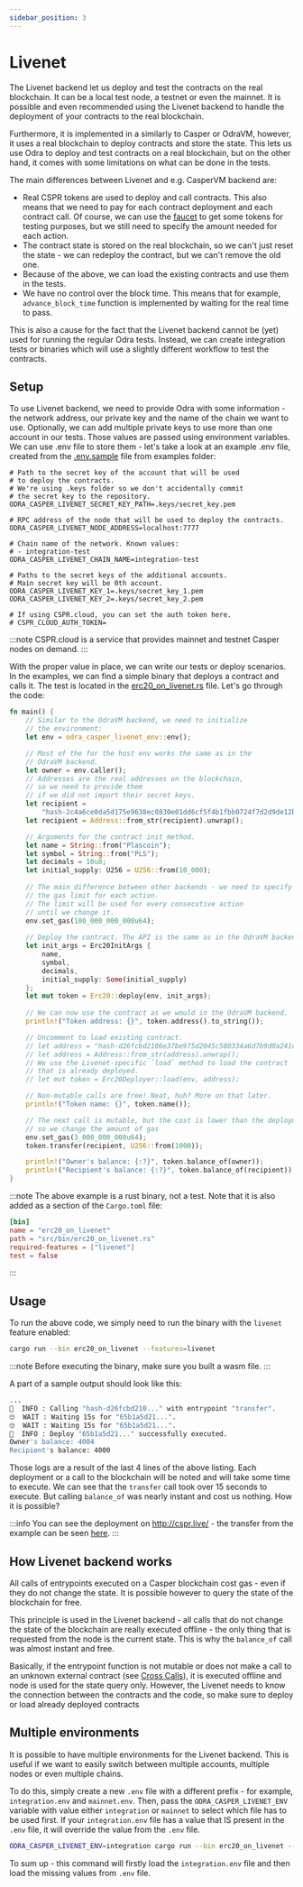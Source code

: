 ```yaml
---
sidebar_position: 3
---
```


# Livenet

The Livenet backend let us deploy and test the contracts on the real blockchain. It can be a local
test node, a testnet or even the mainnet. It is possible and even recommended using the Livenet backend
to handle the deployment of your contracts to the real blockchain.

Furthermore, it is implemented in a similarly to Casper or OdraVM,
however, it uses a real blockchain to deploy contracts and store the state.
This lets us use Odra to deploy and test contracts on a real blockchain, but
on the other hand, it comes with some limitations on what can be done in the tests.

The main differences between Livenet and e.g. CasperVM backend are:
- Real CSPR tokens are used to deploy and call contracts. This also means that we need to
pay for each contract deployment and each contract call. Of course, we can use the [faucet](https://testnet.cspr.live/tools/faucet)
to get some tokens for testing purposes, but we still need to specify the amount needed
for each action.
- The contract state is stored on the real blockchain, so we can't just reset the state - 
we can redeploy the contract, but we can't remove the old one.
- Because of the above, we can load the existing contracts and use them in the tests.
- We have no control over the block time. This means that for example, `advance_block_time` function
is implemented by waiting for the real time to pass.

This is also a cause for the fact that the Livenet backend cannot be (yet) used for running
the regular Odra tests. Instead, we can create integration tests or binaries which will
use a slightly different workflow to test the contracts.

## Setup

To use Livenet backend, we need to provide Odra with some information - the network address, our private
key and the name of the chain we want to use. Optionally, we can add multiple private keys to use
more than one account in our tests. Those values are passed using environment variables. We can use .env
file to store them - let's take a look at an example .env file, created from the [.env.sample] file from
examples folder:

```env
# Path to the secret key of the account that will be used
# to deploy the contracts.
# We're using .keys folder so we don't accidentally commit
# the secret key to the repository.
ODRA_CASPER_LIVENET_SECRET_KEY_PATH=.keys/secret_key.pem

# RPC address of the node that will be used to deploy the contracts.
ODRA_CASPER_LIVENET_NODE_ADDRESS=localhost:7777

# Chain name of the network. Known values:
# - integration-test
ODRA_CASPER_LIVENET_CHAIN_NAME=integration-test

# Paths to the secret keys of the additional accounts.
# Main secret key will be 0th account.
ODRA_CASPER_LIVENET_KEY_1=.keys/secret_key_1.pem
ODRA_CASPER_LIVENET_KEY_2=.keys/secret_key_2.pem

# If using CSPR.cloud, you can set the auth token here.
# CSPR_CLOUD_AUTH_TOKEN=
```

:::note
CSPR.cloud is a service that provides mainnet and testnet Casper nodes on demand.
:::

With the proper value in place, we can write our tests or deploy scenarios. In the examples, we can find
a simple binary that deploys a contract and calls it. The test is located in the [erc20_on_livenet.rs] file.
Let's go through the code:

```rust
fn main() {
    // Similar to the OdraVM backend, we need to initialize
    // the environment:
    let env = odra_casper_livenet_env::env();

    // Most of the for the host env works the same as in the
    // OdraVM backend.
    let owner = env.caller();
    // Addresses are the real addresses on the blockchain,
    // so we need to provide them
    // if we did not import their secret keys.
    let recipient = 
        "hash-2c4a6ce0da5d175e9638ec0830e01dd6cf5f4b1fbb0724f7d2d9de12b1e0f840";
    let recipient = Address::from_str(recipient).unwrap();

    // Arguments for the contract init method.
    let name = String::from("Plascoin");
    let symbol = String::from("PLS");
    let decimals = 10u8;
    let initial_supply: U256 = U256::from(10_000);
    
    // The main difference between other backends - we need to specify
    // the gas limit for each action.
    // The limit will be used for every consecutive action
    // until we change it.
    env.set_gas(100_000_000_000u64);
    
    // Deploy the contract. The API is the same as in the OdraVM backend.
    let init_args = Erc20InitArgs {
        name,
        symbol,
        decimals,
        initial_supply: Some(initial_supply)
    };
    let mut token = Erc20::deploy(env, init_args);
    
    // We can now use the contract as we would in the OdraVM backend.
    println!("Token address: {}", token.address().to_string());

    // Uncomment to load existing contract.
    // let address = "hash-d26fcbd2106e37be975d2045c580334a6d7b9d0a241c2358a4db970dfd516945";
    // let address = Address::from_str(address).unwrap();
    // We use the Livenet-specific `load` method to load the contract
    // that is already deployed.
    // let mut token = Erc20Deployer::load(env, address);

    // Non-mutable calls are free! Neat, huh? More on that later.
    println!("Token name: {}", token.name());

    // The next call is mutable, but the cost is lower than the deployment,
    // so we change the amount of gas
    env.set_gas(3_000_000_000u64);
    token.transfer(recipient, U256::from(1000));

    println!("Owner's balance: {:?}", token.balance_of(owner));
    println!("Recipient's balance: {:?}", token.balance_of(recipient));
}
```

:::note
The above example is a rust binary, not a test. Note that it is also added as a section of the
`Cargo.toml` file:
```toml
[bin]
name = "erc20_on_livenet"
path = "src/bin/erc20_on_livenet.rs"
required-features = ["livenet"]
test = false
```
:::

## Usage

To run the above code, we simply need to run the binary with the `livenet` feature enabled:

```bash
cargo run --bin erc20_on_livenet --features=livenet
```

:::note
Before executing the binary, make sure you built a wasm file.
:::

A part of a sample output should look like this:

```bash
...
💁  INFO : Calling "hash-d26fcbd210..." with entrypoint "transfer".
🙄  WAIT : Waiting 15s for "65b1a5d21...".
🙄  WAIT : Waiting 15s for "65b1a5d21...".
💁  INFO : Deploy "65b1a5d21..." successfully executed.
Owner's balance: 4004
Recipient's balance: 4000
```
Those logs are a result of the last 4 lines of the above listing.
Each deployment or a call to the blockchain will be noted and will take some time to execute.
We can see that the `transfer` call took over 15 seconds to execute. But calling `balance_of` was nearly instant
and cost us nothing. How it is possible?

:::info
You can see the deployment on http://cspr.live/ - the transfer from the example
can be seen [here](https://integration.cspr.live/deploy/65b1a5d21174a62c675f89683aba995c453b942c705b404a1f8bbf6f0f6de32a).
:::

## How Livenet backend works
All calls of entrypoints executed on a Casper blockchain cost gas - even if they do not change the state.
It is possible however to query the state of the blockchain for free.

This principle is used in the Livenet backend - all calls that do not change the state of the blockchain are really executed offline - the only thing that is requested from the
node is the current state. This is why the `balance_of` call was almost instant and free.

Basically, if the entrypoint function is not mutable or does not make a call to an unknown external contract
(see [Cross Calls](../basics/10-cross-calls.md)), it is executed offline and
node is used for the state query only. However, the Livenet needs to know the connection between the contracts
and the code, so make sure to deploy or load already deployed contracts

## Multiple environments

It is possible to have multiple environments for the Livenet backend. This is useful if we want to easily switch between multiple accounts,
multiple nodes or even multiple chains.

To do this, simply create a new `.env` file with a different prefix - for example, `integration.env` and `mainnet.env`.
Then, pass the `ODRA_CASPER_LIVENET_ENV` variable with value either `integration` or `mainnet` to select which file
has to be used first. If your `integration.env` file has a value that IS present in the `.env` file, it will
override the value from the `.env` file.

```bash
ODRA_CASPER_LIVENET_ENV=integration cargo run --bin erc20_on_livenet --features=livenet
```

To sum up - this command will firstly load the `integration.env` file and then load the missing values from `.env` file.

[.env.sample]: https://github.com/odradev/odra/blob/release/1.1.0/examples/.env.sample
[erc20_on_livenet.rs]: https://github.com/odradev/odra/blob/release/1.1.0/examples/bin/erc20_on_livenet.rs